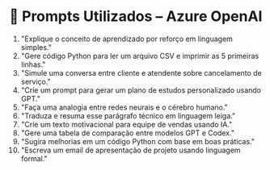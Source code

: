 # 💬 Prompts Utilizados – Azure OpenAI

1. "Explique o conceito de aprendizado por reforço em linguagem simples."
2. "Gere código Python para ler um arquivo CSV e imprimir as 5 primeiras linhas."
3. "Simule uma conversa entre cliente e atendente sobre cancelamento de serviço."
4. "Crie um prompt para gerar um plano de estudos personalizado usando GPT."
5. "Faça uma analogia entre redes neurais e o cérebro humano."
6. "Traduza e resuma esse parágrafo técnico em linguagem leiga."
7. "Crie um texto motivacional para equipe de vendas usando IA."
8. "Gere uma tabela de comparação entre modelos GPT e Codex."
9. "Sugira melhorias em um código Python com base em boas práticas."
10. "Escreva um email de apresentação de projeto usando linguagem formal."
